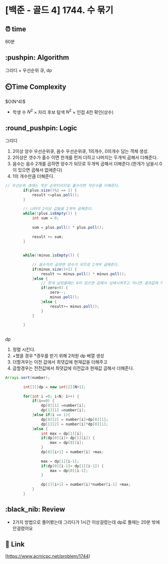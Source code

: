 # \[백준 - 골드 4] 1744. 수 묶기

## ⏰  **time**

60분

## \:pushpin: **Algorithm**

그리디 + 우선순위 큐, dp

## ⏲️**Time Complexity**

\$O(N^4)\$

* 학생 수 $N^2$ × 자리 후보 탐색 $N^2$ × 인접 4칸 확인(상수)

## \:round\_pushpin: **Logic**
그리디
1. 2이상 양수 우선순위큐, 음수 우선순위큐, 1의개수, 0의개수 담는 객체 생성.
2. 2이상은 갯수가 홀수 이면 한개를 먼저 더하고 나머지는 두개씩 곱해서 더해준다.
3. 음수는 음수 2개를 곱하면 양수가 되므로 두개씩 곱해서 더해준다.(한개가 남을시 0이 있으면 곱해서 없애준다)
4. 1의 개수만큼 더해준다.

```java
// 우선순위 큐에는 작은 순부터이므로 홀수이면 작은수를 더해준다.
		if(plus.size()%2 == 1) {
			result +=plus.poll();
		}
		
		// 나머지 2이상 값들을 2개씩 곱해준다.
		while(!plus.isEmpty()) {
			int sum = 0;
		
			sum = plus.poll() * plus.poll();
			
			result += sum;
		}
		
		
		while(!minus.isEmpty()) {
			
			// 음수끼리 곱하면 양수가 되므로 2개씩 곱해준다.
			if(minus.size()>1) {
				result += minus.poll() * minus.poll();
			}else {
				// 한개 남았을때는 0이 있으면 곱해서 상쇄시켜주고 아니면 결과값에 더해준다.
				if(zero>0) {
					zero--;
					minus.poll();
				}else {
					result+= minus.poll();
				}
			}
		
		}
		
```
dp
1. 정렬 시킨다.
2. +했을 경우 *경우를 받기 위해 2차원 dp 배열 생성
3. 더할겨우는 이전 값에서 최댓값에 현재값을 더해주고
4. 곱할경우는 전전값에서 최댓값에 이전값과 현재값 곱해서 더해준다.

```java
Arrays.sort(number);
		
		int[][]dp = new int[2][N+1];
		
		for(int i =0; i<N; i++) {
			if(i==0) {
				dp[0][1] =number[i];
				dp[1][1] =number[i];
			}else if(i == 1){
				dp[0][2] = number[i]+dp[0][1];
				dp[1][2] = number[i]*dp[0][1];
			}else {
				int max = dp[1][i];
				if(dp[0][i]> dp[1][i]) {
					max = dp[0][i];
				}
				dp[0][i+1] = number[i] +max;
				
				max = dp[1][i-1];
				if(dp[0][i-1]> dp[1][i-1]) {
					max = dp[0][i-1];
				}
				
				dp[1][i+1] = number[i]*number[i-1] +max;
			}
		}
```

## \:black\_nib: **Review**

* 2가지 방법으로 풀어봤는데 그리디가 1시간 이상걸렸는데 dp로 풀때는 20분 밖에 안걸렸어요

## 📡 Link

[https://www.acmicpc.net/problem/1744)
